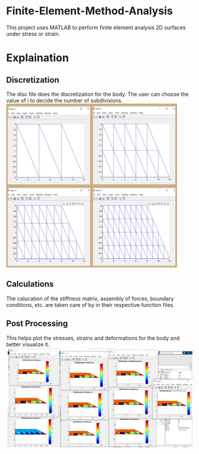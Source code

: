 # Finite-Element-Method-Analysis
This project uses MATLAB to perform finite element analysis 2D surfaces under stress or strain.

# Explaination

## Discretization
The disc file does the discretization for the body. The user can choose the value of i to decide the number of subdivisions.
![Screenshot](Disc.png)

## Calculations
The calucation of the stiffness matrix, assembly of forces, boundary conditions, etc. are taken care of by in their respective function files.

## Post Processing
This helps plot the stresses, strains and deformations for the body and better visualize it.
![Screenshot](Results.png)
